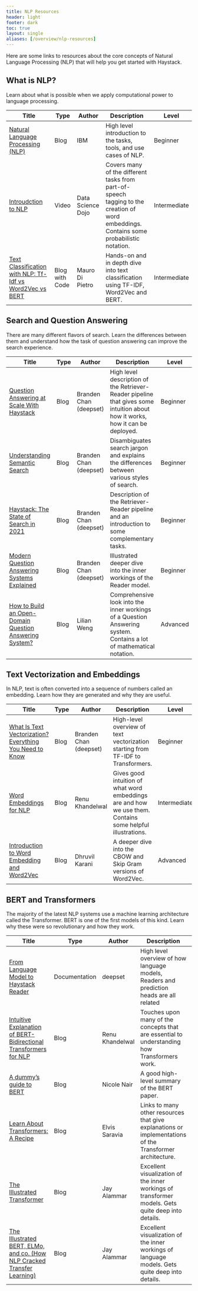 ```yaml
---
title: NLP Resources
header: light
footer: dark
toc: true
layout: single
aliases: [/overview/nlp-resources]
---
```


Here are some links to resources about the core concepts of Natural Language Processing (NLP)
that will help you get started with Haystack.

## What is NLP?

Learn about what is possible when we apply computational power to language processing.

<div class="styled-table">

| Title                                                                                                                                                           | Type           | Author            | Description                                                                                                                              | Level        |
| --------------------------------------------------------------------------------------------------------------------------------------------------------------- | -------------- | ----------------- | ---------------------------------------------------------------------------------------------------------------------------------------- | ------------ |
| [Natural Language Processing (NLP)](https://www.ibm.com/cloud/learn/natural-language-processing#toc-nlp-tasks-K4EAXccS)                                         | Blog           | IBM               | High level introduction to the tasks, tools, and use cases of NLP.                                                                       | Beginner     |
| [Introudction to NLP](https://www.youtube.com/watch?v=s5zuplW8ua8)                                                                                              | Video          | Data Science Dojo | Covers many of the different tasks from part-of-speech tagging to the creation of word embeddings. Contains some probabilistic notation. | Intermediate |
| [Text Classification with NLP: Tf-Idf vs Word2Vec vs BERT](https://towardsdatascience.com/text-classification-with-nlp-tf-idf-vs-word2vec-vs-bert-41ff868d1794) | Blog with Code | Mauro Di Pietro   | Hands-on and in depth dive into text classification using TF-IDF, Word2Vec and BERT.                                                     | Intermediate |

</div>

## Search and Question Answering

There are many different flavors of search.
Learn the differences between them and understand how the task of question answering can improve the search experience.

<div class="styled-table">

| Title                                                                                                                  | Type | Author                 | Description                                                                                                                   | Level    |
| ---------------------------------------------------------------------------------------------------------------------- | ---- | ---------------------- | ----------------------------------------------------------------------------------------------------------------------------- | -------- |
| [Question Answering at Scale With Haystack](https://www.deepset.ai/blog/haystack-question-answering-at-scale)          | Blog | Branden Chan (deepset) | High level description of the Retriever-Reader pipeline that gives some intuition about how it works, how it can be deployed. | Beginner |
| [Understanding Semantic Search](https://www.deepset.ai/blog/understanding-semantic-search)                             | Blog | Branden Chan (deepset) | Disambiguates search jargon and explains the differences between various styles of search.                                    | Beginner |
| [Haystack: The State of Search in 2021](https://www.deepset.ai/blog/haystack-the-state-of-search-in-2021)              | Blog | Branden Chan (deepset) | Description of the Retriever-Reader pipeline and an introduction to some complementary tasks.                                 | Beginner |
| [Modern Question Answering Systems Explained](https://www.deepset.ai/blog/modern-question-answering-systems-explained) | Blog | Branden Chan (deepset) | Illustrated deeper dive into the inner workings of the Reader model.                                                          | Beginner |
| [How to Build an Open-Domain Question Answering System?](https://lilianweng.github.io/posts/2020-10-29-odqa/)          | Blog | Lilian Weng            | Comprehensive look into the inner workings of a Question Answering system. Contains a lot of mathematical notation.           | Advanced |

</div>

## Text Vectorization and Embeddings

In NLP, text is often converted into a sequence of numbers called an embedding.
Learn how they are generated and why they are useful.

<div class="styled-table">

| Title                                                                                                                                  | Type | Author                 | Description                                                                                                | Level        |
| -------------------------------------------------------------------------------------------------------------------------------------- | ---- | ---------------------- | ---------------------------------------------------------------------------------------------------------- | ------------ |
| [What Is Text Vectorization? Everything You Need to Know](https://www.deepset.ai/blog/what-is-text-vectorization-in-nlp)               | Blog | Branden Chan (deepset) | High-level overview of text vectorization starting from TF-IDF to Transformers.                            | Beginner     |
| [Word Embeddings for NLP](https://towardsdatascience.com/word-embeddings-for-nlp-5b72991e01d4)                                         | Blog | Renu Khandelwal        | Gives good intuition of what word embeddings are and how we use them. Contains some helpful illustrations. | Intermediate |
| [Introduction to Word Embedding and Word2Vec](https://towardsdatascience.com/introduction-to-word-embedding-and-word2vec-652d0c2060fa) | Blog | Dhruvil Karani         | A deeper dive into the CBOW and Skip Gram versions of Word2Vec.                                            | Advanced     |

</div>

## BERT and Transformers

The majority of the latest NLP systems use a machine learning architecture called the Transformer.
BERT is one of the first models of this kind.
Learn why these were so revolutionary and how they work.

<div class="styled-table">

| Title                                                                                                                                                                             | Type          | Author          | Description                                                                                              | Level        |
| --------------------------------------------------------------------------------------------------------------------------------------------------------------------------------- | ------------- | --------------- | -------------------------------------------------------------------------------------------------------- | ------------ |
| [From Language Model to Haystack Reader](/pipeline_nodes/reader#deeper-dive-from-language-model-to-haystack-reader)                                                               | Documentation | deepset         | High level overview of how language models, Readers and prediction heads are all related                 | Beginner     |
| [Intuitive Explanation of BERT- Bidirectional Transformers for NLP](https://towardsdatascience.com/intuitive-explanation-of-bert-bidirectional-transformers-for-nlp-cdc1efc69c1e) | Blog          | Renu Khandelwal | Touches upon many of the concepts that are essential to understanding how Transformers work.             | Beginner     |
| [A dummy’s guide to BERT](https://medium.com/swlh/bert-139acce0592d)                                                                                                              | Blog          | Nicole Nair     | A good high-level summary of the BERT paper.                                                             | Beginner     |
| [Learn About Transformers: A Recipe](https://elvissaravia.substack.com/p/learn-about-transformers-a-recipe?s=r)                                                                   | Blog          | Elvis Saravia   | Links to many other resources that give explanations or implementations of the Transformer architecture. | Intermediate |
| [The Illustrated Transformer](https://jalammar.github.io/illustrated-transformer/)                                                                                                | Blog          | Jay Alammar     | Excellent visualization of the inner workings of transformer models. Gets quite deep into details.       | Advanced     |
| [The Illustrated BERT, ELMo, and co. (How NLP Cracked Transfer Learning)](https://jalammar.github.io/illustrated-bert/)                                                           | Blog          | Jay Alammar     | Excellent visualization of the inner workings of language models. Gets quite deep into details.          | Advanced     |

</div>
